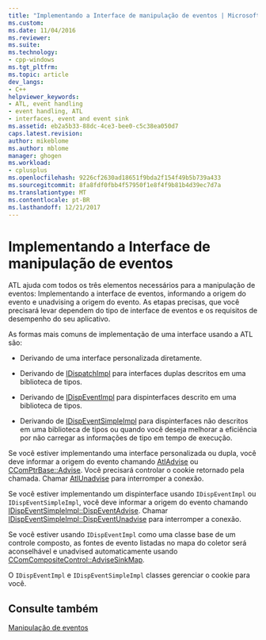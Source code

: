 ```yaml
---
title: "Implementando a Interface de manipulação de eventos | Microsoft Docs"
ms.custom: 
ms.date: 11/04/2016
ms.reviewer: 
ms.suite: 
ms.technology:
- cpp-windows
ms.tgt_pltfrm: 
ms.topic: article
dev_langs:
- C++
helpviewer_keywords:
- ATL, event handling
- event handling, ATL
- interfaces, event and event sink
ms.assetid: eb2a5b33-88dc-4ce3-bee0-c5c38ea050d7
caps.latest.revision: 
author: mikeblome
ms.author: mblome
manager: ghogen
ms.workload:
- cplusplus
ms.openlocfilehash: 9226cf2630ad18651f9bda2f154f49b5b739a433
ms.sourcegitcommit: 8fa8fdf0fbb4f57950f1e8f4f9b81b4d39ec7d7a
ms.translationtype: MT
ms.contentlocale: pt-BR
ms.lasthandoff: 12/21/2017
---
```

# <a name="implementing-the-event-handling-interface"></a>Implementando a Interface de manipulação de eventos
ATL ajuda com todos os três elementos necessários para a manipulação de eventos: Implementando a interface de eventos, informando a origem do evento e unadvising a origem do evento. As etapas precisas, que você precisará levar dependem do tipo de interface de eventos e os requisitos de desempenho do seu aplicativo.  
  
 As formas mais comuns de implementação de uma interface usando a ATL são:  
  
-   Derivando de uma interface personalizada diretamente.  
  
-   Derivando de [IDispatchImpl](../atl/reference/idispatchimpl-class.md) para interfaces duplas descritos em uma biblioteca de tipos.  
  
-   Derivando de [IDispEventImpl](../atl/reference/idispeventimpl-class.md) para dispinterfaces descrito em uma biblioteca de tipos.  
  
-   Derivando de [IDispEventSimpleImpl](../atl/reference/idispeventsimpleimpl-class.md) para dispinterfaces não descritos em uma biblioteca de tipos ou quando você deseja melhorar a eficiência por não carregar as informações de tipo em tempo de execução.  
  

 Se você estiver implementando uma interface personalizada ou dupla, você deve informar a origem do evento chamando [AtlAdvise](reference/connection-point-global-functions.md#atladvise) ou [CComPtrBase::Advise](../atl/reference/ccomptrbase-class.md#advise). Você precisará controlar o cookie retornado pela chamada. Chamar [AtlUnadvise](reference/connection-point-global-functions.md#atlunadvise) para interromper a conexão.  

  
 Se você estiver implementando um dispinterface usando `IDispEventImpl` ou `IDispEventSimpleImpl`, você deve informar a origem do evento chamando [IDispEventSimpleImpl::DispEventAdvise](../atl/reference/idispeventsimpleimpl-class.md#dispeventadvise). Chamar [IDispEventSimpleImpl::DispEventUnadvise](../atl/reference/idispeventsimpleimpl-class.md#dispeventunadvise) para interromper a conexão.  
  
 Se você estiver usando `IDispEventImpl` como uma classe base de um controle composto, as fontes de evento listadas no mapa do coletor será aconselhável e unadvised automaticamente usando [CComCompositeControl::AdviseSinkMap](../atl/reference/ccomcompositecontrol-class.md#advisesinkmap).  
  
 O `IDispEventImpl` e `IDispEventSimpleImpl` classes gerenciar o cookie para você.  
  
## <a name="see-also"></a>Consulte também  
 [Manipulação de eventos](../atl/event-handling-and-atl.md)

